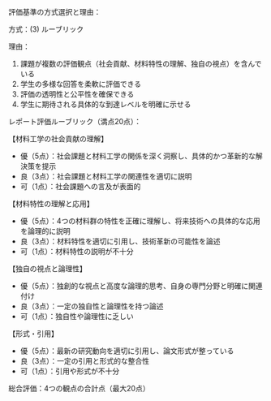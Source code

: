 評価基準の方式選択と理由：

方式：(3) ルーブリック

理由：
1. 課題が複数の評価観点（社会貢献、材料特性の理解、独自の視点）を含んでいる
2. 学生の多様な回答を柔軟に評価できる
3. 評価の透明性と公平性を確保できる
4. 学生に期待される具体的な到達レベルを明確に示せる

レポート評価ルーブリック（満点20点）：

【材料工学の社会貢献の理解】
- 優（5点）：社会課題と材料工学の関係を深く洞察し、具体的かつ革新的な解決策を提示
- 良（3点）：社会課題と材料工学の関連性を適切に説明
- 可（1点）：社会課題への言及が表面的

【材料特性の理解と応用】
- 優（5点）：4つの材料群の特性を正確に理解し、将来技術への具体的な応用を論理的に説明
- 良（3点）：材料特性を適切に引用し、技術革新の可能性を論述
- 可（1点）：材料特性の説明が不十分

【独自の視点と論理性】
- 優（5点）：独創的な視点と高度な論理的思考、自身の専門分野と明確に関連付け
- 良（3点）：一定の独自性と論理性を持つ論述
- 可（1点）：独自性や論理性に乏しい

【形式・引用】
- 優（5点）：最新の研究動向を適切に引用し、論文形式が整っている
- 良（3点）：一定の引用と形式的な整合性
- 可（1点）：引用や形式が不十分

総合評価：4つの観点の合計点（最大20点）